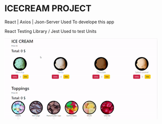 <h1>ICECREAM PROJECT </h1>
<p> React | Axios | Json-Server Used To develope this app <p> 
<p>React Testing Library / Jest Used to test Units <p>
<img src="./public/images/icecream.gif" / >
